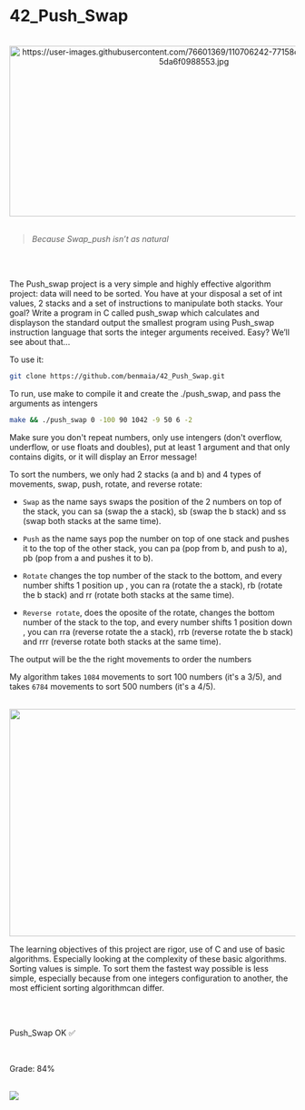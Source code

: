 # 42_Push_Swap

<div align="center"><br>
  <img src="https://user-images.githubusercontent.com/76601369/110706242-77158d00-81ef-11eb-8085-5da6f0988553.jpg" alt="https://user-images.githubusercontent.com/76601369/110706242-77158d00-81ef-11eb-8085-5da6f0988553.jpg" width="650" height="300">
</div>
</br>

> *Because Swap_push isn’t as natural*
</br>
</br>
<p> The Push_swap project is a very simple and highly effective algorithm project: data will need to be sorted. You have at your disposal a set of int values, 2 stacks and a set of instructions to manipulate both stacks. Your goal? Write a program in C called push_swap which calculates and displayson the standard output the smallest program using Push_swap instruction language that sorts the integer arguments received. Easy? We’ll see about that...</p>
<p> To use it:</p>

```bash
git clone https://github.com/benmaia/42_Push_Swap.git
```
<p> To run, use make to compile it and create the ./push_swap, and pass the arguments as intengers </p>

```bash
make && ./push_swap 0 -100 90 1042 -9 50 6 -2
```
<p> Make sure you don't repeat numbers, only use intengers (don't overflow, underflow, or use floats and doubles), put at least 1 argument and that only contains digits, or it will display an Error message!</p>
<p> To sort the numbers, we only had 2 stacks (a and b) and 4 types of movements, swap, push, rotate, and reverse rotate:</p>
<ul>
  <li><p> <code>Swap</code> as the name says swaps the position of the 2 numbers on top of the stack, you can sa (swap the a stack), sb (swap the b stack) and ss (swap both stacks at the same time).</p>
  <li><p> <code>Push</code> as the name says pop the number on top of one stack and pushes it to the top of the other stack, you can pa (pop from b, and push to a), pb (pop from a and pushes it to b).</p>
  <li><p> <code>Rotate</code> changes the top number of the stack to the bottom, and every number shifts 1 position up , you can ra (rotate the a stack), rb (rotate the b stack) and rr (rotate both stacks at the same time).</p>
  <li><p> <code>Reverse rotate</code>, does the oposite of the rotate, changes the bottom number of the stack to the top, and every number shifts 1 position down , you can rra (reverse rotate the a stack), rrb (reverse rotate the b stack) and rrr (reverse rotate both stacks at the same time).</p>
</ul>
<p> The output will be the the right movements to order the numbers</p>
<p> My algorithm takes <code>1084</code> movements to sort 100 numbers (it's a 3/5), and takes <code>6784</code> movements to sort 500 numbers (it's a 4/5).</p>  
<br>
<img src="https://cdn.discordapp.com/attachments/461563270411714561/948585612372475944/ezgif-1-27f6df9e33.gif" width="1000px" height="400px"/>
<p> The learning objectives of this project are rigor, use of C and use of basic algorithms. Especially looking at the complexity of these basic algorithms. Sorting values is simple. To sort them the fastest way possible is less simple, especially because from one integers configuration to another, the most efficient sorting algorithmcan differ.</p>
</br>
</br>
<p> Push_Swap OK ✅</p>
</br>
<p> Grade: 84% </p>
<div style="display: inline"><br>
   <img src="https://cdn.discordapp.com/attachments/461563270411714561/947116575696244736/010101.png">
</div>

